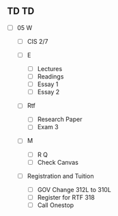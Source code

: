 ## TD TD 

- [ ] 05 W

  - [ ] CIS 2/7
  
  - [ ] E 
    - [ ] Lectures
	- [ ] Readings
    - [ ] Essay 1
	- [ ] Essay 2
	
  - [ ] Rtf 
    - [ ] Research Paper 
	- [ ] Exam 3
	
  - [ ] M
    - [ ] R Q
	- [ ] Check Canvas

  - [ ] Registration and Tuition
    - [ ] GOV Change 312L to 310L
    - [ ] Register for RTF 318
	- [ ] Call Onestop 

